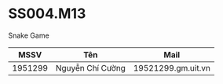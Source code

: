 # SS004.M13
Snake Game

| MSSV | Tên | Mail |
|-----|------|------|
|1951299|Nguyễn Chí Cường|19521299.gm.uit.vn|
